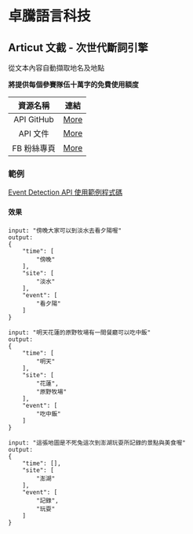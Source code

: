 # 卓騰語言科技
## Articut 文截 - 次世代斷詞引擎
<p> 從文本內容自動擷取地名及地點</p>

**將提供每個參賽隊伍十萬字的免費使用額度**

|   資源名稱  |               連結                                |
| :--------: | ------------------------------------------------ |
| API GitHub | [More](https://github.com/Droidtown/ArticutAPI)
| API 文件    | [More](https://api.droidtown.co)
| FB 粉絲專頁  | [More](https://www.facebook.com/Articut/)

### 範例
[Event Detection API 使用範例程式碼](https://github.com/Droidtown/ArticutAPI/blob/master/Demos/EventDetection/EventDemo.py)
#### 效果
```
input: "傍晚大家可以到淡水去看夕陽喔"
output: 
{
    "time": [
        "傍晚"
    ],
    "site": [
        "淡水"
    ],
    "event": [
        "看夕陽"
    ]
}
```
```
input: "明天花蓮的原野牧場有一間餐廳可以吃中飯"
output:
{
    "time": [
        "明天"
    ],
    "site": [
        "花蓮",
        "原野牧場"
    ],
    "event": [
        "吃中飯"
    ]
}
```
```
input: "這張地圖是不死兔這次到澎湖玩耍所記錄的景點與美食喔"
output:
{
    "time": [],
    "site": [
        "澎湖"
    ],
    "event": [
        "記錄",
        "玩耍"
    ]
}
```
